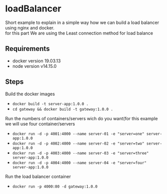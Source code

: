# loadBalancer
Short example to explain in a simple way how we can build a load balancer using nginx and docker.  
for this part We are using the Least connection method for load balance


## Requirements
  - docker version 19.03.13
  - node version v14.15.0
  
## Steps
Build the docker images
  
 - `docker build -t server-app:1.0.0 .`  
 - `cd gateway && docker build -t gateway:1.0.0 .`
  
Run the numbers of containers/servers wich do you want(for this example we will use four container/servers  
  - `docker run -d -p 4001:4000 --name server-01 -e "server=one" server-app:1.0.0`  
  - `docker run -d -p 4002:4000 --name server-02 -e "server=two" server-app:1.0.0`    
  - `docker run -d -p 4003:4000 --name server-03 -e "server=three" server-app:1.0.0`
  - `docker run -d -p 4004:4000 --name server-04 -e "server=four" server-app:1.0.0`
  
Run the load balancer container  
  - `docker run -p 4000:80 -d gateway:1.0.0`
